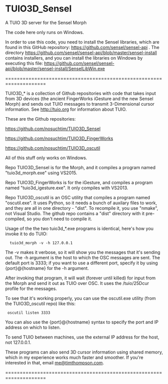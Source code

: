 # TUIO3D_Sensel
A TUIO 3D server for the Sensel Morph

The code here only runs on Windows.

In order to use this code, you need to install the Sensel libraries, which are
found in this GitHub repository: https://github.com/sensel/sensel-api .
The directory https://github.com/sensel/sensel-api/blob/master/sensel-install
contains installers, and you can install the libraries on Windows by executing this file:
https://github.com/sensel/sensel-api/blob/master/sensel-install/SenselLibWin.exe

====================================================================

TUIO3D_* is a collection of Github repositories with code that takes input from 3D devices
(the ancient FingerWorks iGesture and the new Sensel Morph) and sends out TUIO messages to transmit 3-Dimensional cursor information.  See http://tuio.org for information about TUIO.

These are the Github repositories:

   https://github.com/nosuchtim/TUIO3D_Sensel

   https://github.com/nosuchtim/TUIO3D_FingerWorks

   https://github.com/nosuchtim/TUIO3D_oscutil

All of this stuff only works on Windows.

Repo TUIO3D_Sensel is for the Morph, and it compiles a program named "tuio3d_morph.exe" using VS2015.

Repo TUIO3D_FingerWorks is for the iGesture, and compiles a program named "tuio3d_igesture.exe". It only compiles with VS2013.

Repo TUIO3D_oscutil is an OSC utility that compiles a program named "oscutil.exe".  It uses Python, so it needs a bunch of auxilary files to work, and they are all in one directory - "dist".  To recompile it, you use "nmake", not Visual Studio.  The github repo contains a "dist" directory with it pre-compiled, so you don't need to compile it.

Usage of the the two tuio3d_*.exe programs is identical, here's how you invoke it to do TUIO:

      tuio3d_morph -v -h 127.0.0.1

The -v makes it verbose, so it will show you the messages that it's sending out.  The -h argument is the host to which the OSC messages are sent.  The default port is 3333; if you want to use a different port, specify it by using {port}@{hostname} for the -h argument.

After invoking that program, it will wait (forever until killed) for input from the Morph and send it out as TUIO over OSC.  It uses the /tuio/25Dcur profile for the messages.

To see that it's working properly, you can use the oscutil.exe utility (from the TUIO3D_oscutil repo) like this:

     oscutil listen 3333

You can also use the {port}@{hostname} syntax to specify the port and IP address on which to listen.

To send TUIO between machines, use the external IP address for the host, not 127.0.0.1.

These programs can also send 3D cursor information using shared memory, which in my experience works much faster and smoother.  If you're interested in that, email me@timthompson.com.

====================================================================

